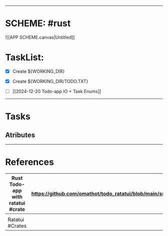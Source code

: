 
---
# SCHEME: #rust 

![[APP SCHEME.canvas|Untitled]]
# **TaskList:** 

- [x] Create ${WORKING_DIR} 
- [x] Create ${WORKING_DIR/TODO.TXT}
- [ ]  [[2024-12-20 Todo-app IO + Task Enums]]


----
# Tasks

## Atributes



---
# References

| Rust Todo-app with ratatui #crate | https://github.com/omathot/todo_ratatui/blob/main/src/user_interfaces.rs |
| --------------------------------- | ------------------------------------------------------------------------ |
|                                   |                                                                          |
| Ratatui #Crates                   |                                                                          |







